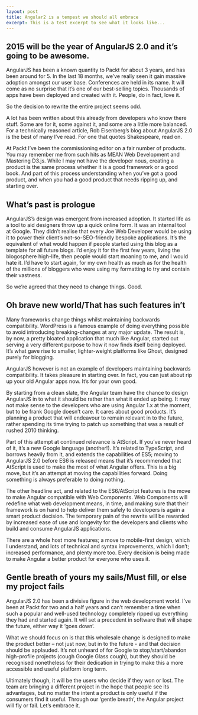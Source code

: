 ```yaml
---
layout: post
title: Angular2 is a tempest we should all embrace
excerpt: This is a test excerpt to see what it looks like...
---
```


## 2015 will be the year of AngularJS 2.0 and it’s going to be awesome.
AngularJS has been a known quantity to Packt for about 3 years, and has been around for 5. In the last 18 months, we’ve really seen it gain massive adoption amongst our user base. Conferences are held in its name. It will come as no surprise that it’s one of our best-selling topics. Thousands of apps have been deployed and created with it. People, do in fact, love it.

So the decision to rewrite the entire project seems odd.

A lot has been written about this already from developers who know there stuff. Some are for it, some against it, and some are a little more balanced. For a technically reasoned article, Rob Eisenberg’s blog about AngularJS 2.0 is the best of many I’ve read. For one that quotes Shakespeare, read on.

At Packt I’ve been the commissioning editor on a fair number of products. You may remember me from such hits as MEAN Web Development and Mastering D3.js. While I may not have the developer nous, creating a product is the same process whether it is a good framework or a good book. And part of this process understanding when you’ve got a good product, and when you had a good product that needs ripping up, and starting over.

## What’s past is prologue
AngularJS’s design was emergent from increased adoption. It started life as a tool to aid designers throw up a quick online form. It was an internal tool at Google. They didn’t realise that every Joe Web Developer would be using it to power their client’s not-so-SEO-friendly bespoke applications. It’s the equivalent of what would happen if people started using this blog as a template for all future blogs. I’d enjoy it for the first few years, living the blogosphere high-life, then people would start moaning to me, and I would hate it. I’d have to start again, for my own health as much as for the health of the millions of bloggers who were using my formatting to try and contain their vastness.

So we’re agreed that they need to change things. Good.

## Oh brave new world/That has such features in’t
Many frameworks change things whilst maintaining backwards compatibility. WordPress is a famous example of doing everything possible to avoid introducing breaking-changes at any major update. The result is, by now, a pretty bloated application that much like Angular, started out serving a very different purpose to how it now finds itself being deployed. It’s what gave rise to smaller, lighter-weight platforms like Ghost, designed purely for blogging.

AngularJS however is not an example of developers maintaining backwards compatibility. It takes pleasure in starting over. In fact, you can just about rip up your old Angular apps now. It’s for your own good.

By starting from a clean slate, the Angular team have the chance to design AngularJS in to what it should be rather than what it ended up being. It may not make sense to the developers who are using Angular 1.x at the moment, but to be frank Google doesn’t care. It cares about good products. It’s planning a product that will endeavour to remain relevant in to the future, rather spending its time trying to patch up something that was a result of rushed 2010 thinking.

Part of this attempt at continued relevance is AtScript. If you’ve never heard of it, it’s a new Google language (another!). It’s related to TypeScript, and borrows heavily from it, and extends the capabilities of ES5; moving to AngularJS 2.0 before ES6 is released means that it’s recommended that AtScript is used to make the most of what Angular offers. This is a big move, but it’s an attempt at moving the capabilities forward. Doing something is always preferable to doing nothing.

The other headline act, and related to the ES6/AtScript features is the move to make Angular compatible with Web Components. Web Components will redefine what web development means, in time, and making sure that their framework is on hand to help deliver them safely to developers is again a smart product decision. The temporary pain of the rewrite will be rewarded by increased ease of use and longevity for the developers and clients who build and consume AngularJS applications.

There are a whole host more features; a move to mobile-first design, which I understand, and lots of technical and syntax improvements, which I don’t; increased performance, and plenty more too. Every decision is being made to make Angular a better product for everyone who uses it.

## Gentle breath of yours my sails/Must fill, or else my project fails
AngularJS 2.0 has been a divisive figure in the web development world. I’ve been at Packt for two and a half years and can’t remember a time when such a popular and well-used technology completely ripped up everything they had and started again. It will set a precedent in software that will shape the future, either way it ‘goes down’.

What we should focus on is that this wholesale change is designed to make the product better – not just now, but in to the future - and that decision should be applauded. It’s not unheard of for Google to stop/start/abandon high-profile projects (cough Google Glass cough), but they should be recognised nonetheless for their dedication in trying to make this a more accessible and useful platform long term.

Ultimately though, it will be the users who decide if they won or lost. The team are bringing a different project in the hope that people see its advantages, but no matter the intent a product is only useful if the consumers find it useful. Through our ‘gentle breath’, the Angular project will fly or fail. Let’s embrace it.
